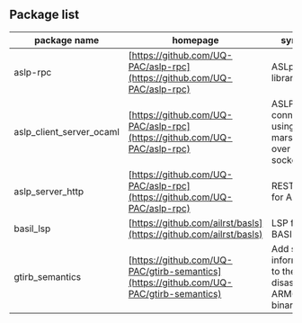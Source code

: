 ## Package list

| package name |homepage | synopsis | version | 
|--------------|---------|----------|---------|
|aslp-rpc                |[https://github.com/UQ-PAC/aslp-rpc](https://github.com/UQ-PAC/aslp-rpc)       |ASLp RPC libraries                                               |0.1.1|
|aslp_client_server_ocaml|[https://github.com/UQ-PAC/aslp-rpc](https://github.com/UQ-PAC/aslp-rpc)       |ASLP connector using marshalling over a Unix socket              |0.1.1|
|aslp_server_http        |[https://github.com/UQ-PAC/aslp-rpc](https://github.com/UQ-PAC/aslp-rpc)       |REST server for ASLp                                             |0.1.1|
|basil_lsp               |[https://github.com/ailrst/basls](https://github.com/ailrst/basls)          |LSP for BASIL IR                                                 |0.0.1|
|gtirb_semantics         |[https://github.com/UQ-PAC/gtirb-semantics](https://github.com/UQ-PAC/gtirb-semantics)|Add semantic information to the IR of a disassembled ARM64 binary|0.1.0|
